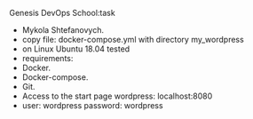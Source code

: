 Genesis DevOps School:task
- Mykola Shtefanovych.
- copy file: docker-compose.yml with directory my_wordpress
- on Linux Ubuntu 18.04 tested
- requirements:
- Docker.
- Docker-compose.
- Git.
- Access to the start page wordpress: localhost:8080
- user: wordpress  password: wordpress
